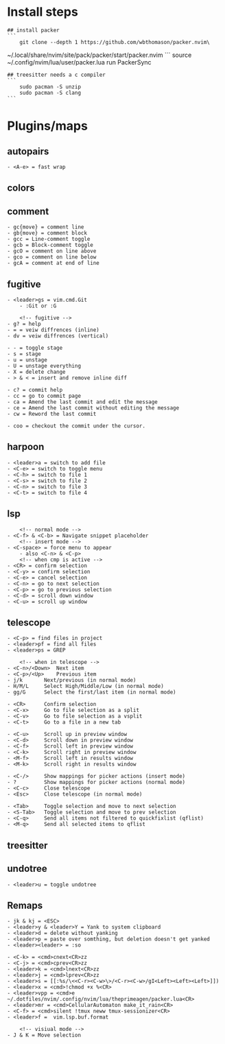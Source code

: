 # Install steps
    ## install packer
    ```
        git clone --depth 1 https://github.com/wbthomason/packer.nvim\
 ~/.local/share/nvim/site/pack/packer/start/packer.nvim
    ```
    source ~/.config/nvim/lua/user/packer.lua
    run PackerSync

    ## treesitter needs a c compiler
    ```
        sudo pacman -S unzip
        sudo pacman -S clang
    ```

# Plugins/maps
## autopairs
    - <A-e> = fast wrap

## colors
## comment
    - gc{move} = comment line
    - gb{move} = comment block
    - gcc = Line-comment toggle
    - gcb = Block-comment toggle
    - gcO = comment on line above
    - gco = comment on line below
    - gcA = comment at end of line

## fugitive
    - <leader>gs = vim.cmd.Git
        - :Git or :G

        <!-- fugitive -->
    - g? = help
    - = = veiw diffrences (inline)
    - dv = veiw diffrences (vertical)

    - - = toggle stage
    - s = stage
    - u = unstage
    - U = unstage everything
    - X = delete change
    - > & < = insert and remove inline diff

    - c? = commit help
    - cc = go to commit page
    - ca = Amend the last commit and edit the message
    - ce = Amend the last commit without editing the message
    - cw = Reword the last commit

    - coo = checkout the commit under the cursor.


## harpoon
    - <leader>a = switch to add file
    - <C-e> = switch to toggle menu
    - <C-h> = switch to file 1
    - <C-s> = switch to file 2
    - <C-n> = switch to file 3
    - <C-t> = switch to file 4

## lsp
        <!-- normal mode -->
    - <C-f> & <C-b> = Navigate snippet placeholder
        <!-- insert mode -->
    - <C-space> = force menu to appear
        - also <C-n> & <C-p>
        <!-- when cmp is active -->
    - <CR> = confirm selection
    - <C-y> = confirm selection
    - <C-e> = cancel selection
    - <C-n> = go to next selection
    - <C-p> = go to previous selection
    - <C-d> = scroll down window
    - <C-u> = scroll up window

## telescope
    - <C-p> = find files in project
    - <leader>pf = find all files
    - <leader>ps = GREP

        <!-- when in telescope -->
    - <C-n>/<Down> 	Next item
    - <C-p>/<Up> 	Previous item
    - j/k   	Next/previous (in normal mode)
    - H/M/L 	Select High/Middle/Low (in normal mode)
    - gg/G  	Select the first/last item (in normal mode)

    - <CR>  	Confirm selection
    - <C-x> 	Go to file selection as a split
    - <C-v> 	Go to file selection as a vsplit
    - <C-t> 	Go to a file in a new tab

    - <C-u> 	Scroll up in preview window
    - <C-d> 	Scroll down in preview window
    - <C-f> 	Scroll left in preview window
    - <C-k> 	Scroll right in preview window
    - <M-f> 	Scroll left in results window
    - <M-k> 	Scroll right in results window

    - <C-/> 	Show mappings for picker actions (insert mode)
    - ?      	Show mappings for picker actions (normal mode)
    - <C-c> 	Close telescope
    - <Esc> 	Close telescope (in normal mode)

    - <Tab> 	Toggle selection and move to next selection
    - <S-Tab> 	Toggle selection and move to prev selection
    - <C-q> 	Send all items not filtered to quickfixlist (qflist)
    - <M-q> 	Send all selected items to qflist

## treesitter
## undotree
    - <leader>u = toggle undotree

## Remaps
    - jk & kj = <ESC>
    - <leader>y & <leader>Y = Yank to system clipboard
    - <leader>d = delete without yanking
    - <leader>p = paste over somthing, but deletion doesn't get yanked
    - <leader><leader> = :so

    - <C-k> = <cmd>cnext<CR>zz
    - <C-j> = <cmd>cprev<CR>zz
    - <leader>k = <cmd>lnext<CR>zz
    - <leader>j = <cmd>lprev<CR>zz
    - <leader>s = [[:%s/\<<C-r><C-w>\>/<C-r><C-w>/gI<Left><Left><Left>]])
    - <leader>x = <cmd>!chmod +x %<CR>
    - <leader>vpp = <cmd>e ~/.dotfiles/nvim/.config/nvim/lua/theprimeagen/packer.lua<CR>
    - <leader>mr = <cmd>CellularAutomaton make_it_rain<CR>
    - <C-f> = <cmd>silent !tmux neww tmux-sessionizer<CR>
    - <leader>f =  vim.lsp.buf.format

        <!-- visiual mode -->
    - J & K = Move selection
